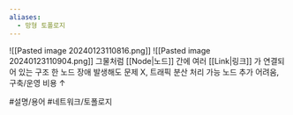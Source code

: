 ```yaml
---
aliases:
  - 망형 토폴로지
---
```

![[Pasted image 20240123110816.png]]
![[Pasted image 20240123110904.png]]
그물처럼 [[Node|노드]] 간에 여러 [[Link|링크]] 가 연결되어 있는 구조
한 노드 장애 발생해도 문제 X, 트래픽 분산 처리 가능
노드 추가 어려움, 구축/운영 비용 ↑

#설명/용어 #네트워크/토폴로지 